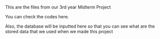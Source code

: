 This are the files from our 3rd year Midterm Project

You can check the codes here. 

Also, the database will be inputted here so that you can see what are the stored data that we used when we made this project
